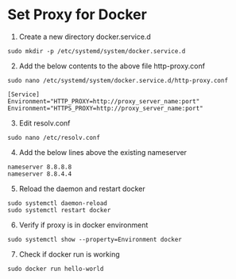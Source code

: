 # Set Proxy for Docker

1. Create a new directory docker.service.d

`
sudo mkdir -p /etc/systemd/system/docker.service.d
`


2. Add the below contents to the above file http-proxy.conf


```
sudo nano /etc/systemd/system/docker.service.d/http-proxy.conf
```

```
[Service]
Environment="HTTP_PROXY=http://proxy_server_name:port"
Environment="HTTPS_PROXY=http://proxy_server_name:port"
```

3. Edit resolv.conf 

```
sudo nano /etc/resolv.conf
```

4.  Add the below lines above the existing nameserver

```
nameserver 8.8.8.8
nameserver 8.8.4.4
```

5. Reload the daemon and restart docker

```
sudo systemctl daemon-reload
sudo systemctl restart docker
```

6. Verify if proxy is in docker environment

```
sudo systemctl show --property=Environment docker
```


7. Check if docker run is working

```
sudo docker run hello-world
```
